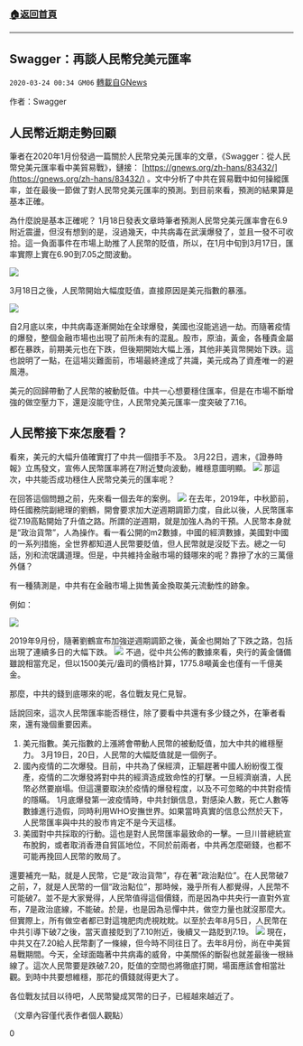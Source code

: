 ###  [:house:返回首頁](https://github.com/ourhimalayas/txt)
---

## Swagger：再談人民幣兌美元匯率
`2020-03-24 00:34 GM06` [轉載自GNews](https://gnews.org/zh-hant/150102/)

作者：Swagger

## 人民幣近期走勢回顧

筆者在2020年1月份發過一篇關於人民幣兌美元匯率的文章，《Swagger：從人民幣兌美元匯率看中美貿易戰》，鏈接： [https://gnews.org/zh-hans/83432/](https://gnews.org/zh-hans/83432/) 。文中分析了中共在貿易戰中如何操縱匯率，並在最後一節做了對人民幣兌美元匯率的預測。到目前來看，預測的結果算是基本正確。

為什麼說是基本正確呢？ 1月18日發表文章時筆者預測人民幣兌美元匯率會在6.9附近震盪，但沒有想到的是，沒過幾天，中共病毒在武漢爆發了，並且一發不可收拾。這一負面事件在市場上助推了人民幣的貶值，所以，在1月中旬到3月17日，匯率實際上實在6.90到7.05之間波動。

![](https://s3-ap-northeast-1.amazonaws.com/news.guo.offload.media/wp-content/uploads/2020/03/24002756/1-119.png)

3月18日之後，人民幣開始大幅度貶值，直接原因是美元指數的暴漲。

![](https://s3-ap-northeast-1.amazonaws.com/news.guo.offload.media/wp-content/uploads/2020/03/24002459/2-86.png)

自2月底以來，中共病毒逐漸開始在全球爆發，美國也沒能逃過一劫。而隨著疫情的爆發，整個金融市場也出現了前所未有的混亂。股市，原油，黃金，各種貴金屬都在暴跌，前期美元也在下跌，但後期開始大幅上漲，其他非美貨幣開始下跌。這也說明了一點，在這場災難面前，市場最終達成了共識，美元成為了資產唯一的避風港。

美元的回歸帶動了人民幣的被動貶值。中共一心想要穩住匯率，但是在市場不斷增強的做空壓力下，還是沒能守住，人民幣兌美元匯率一度突破了7.16。

## 人民幣接下來怎麼看？ 

看來，美元的大幅升值確實打了中共一個措手不及。 3月22日，週末，《證券時報》立馬發文，宣佈人民幣匯率將在7附近雙向波動，維穩意圖明顯。
![](https://s3-ap-northeast-1.amazonaws.com/news.guo.offload.media/wp-content/uploads/2020/03/24002735/3-2-16.png)
那這次，中共能否成功穩住人民幣兌美元的匯率呢？

在回答這個問題之前，先來看一個去年的案例。
![](https://s3-ap-northeast-1.amazonaws.com/news.guo.offload.media/wp-content/uploads/2020/03/24002703/34-1.png)
在去年，2019年，中秋節前，時任國務院副總理的劉鶴，開會要求加大逆週期調節力度，自此以後，人民幣匯率從7.19高點開始了升值之路。所謂的逆週期，就是加強人為的干預。人民幣本身就是“政治貨幣”，人為操作。看一看公開的m2數據，中國的經濟數據，美國對中國的一系列措施，全世界都知道人民幣要貶值，但人民幣就是沒貶下去。總之一句話，別和流氓講道理。但是，中共維持金融市場的錢哪來的呢？靠摻了水的三萬億外儲？

有一種猜測是，中共有在金融市場上拋售黃金換取美元流動性的跡象。

例如：

![](https://s3-ap-northeast-1.amazonaws.com/news.guo.offload.media/wp-content/uploads/2020/03/24003034/5-35.png)

2019年9月份，隨著劉鶴宣布加強逆週期調節之後，黃金也開始了下跌之路，包括出現了連續多日的大幅下跌。
![](https://s3-ap-northeast-1.amazonaws.com/news.guo.offload.media/wp-content/uploads/2020/03/24002745/6-32.png)
不過，從中共公佈的數據來看，央行的黃金儲備雖說相當充足，但以1500美元/盎司的價格計算，1775.8噸黃金也僅有一千億美金。

那麼，中共的錢到底哪來的呢，各位戰友見仁見智。

話說回來，這次人民幣匯率能否穩住，除了要看中共還有多少錢之外，在筆者看來，還有幾個重要因素。

1. 美元指數。美元指數的上漲將會帶動人民幣的被動貶值，加大中共的維穩壓力。 3月19日，20日，人民幣的大幅貶值就是一個例子。
2. 國內疫情的二次爆發。目前，中共為了保經濟，正驅趕著中國人紛紛復工復產，疫情的二次爆發將對中共的經濟造成致命性的打擊。一旦經濟崩潰，人民幣必然要崩塌。但這還要取決於疫情的爆發程度，以及不可忽略的中共對疫情的隱瞞。 1月底爆發第一波疫情時，中共封鎖信息，對感染人數，死亡人數等數據進行造假，同時利用WHO安撫世界。如果當時真實的信息公然於天下，人民幣匯率與中共的股市肯定不是今天這樣。
3. 美國對中共採取的行動。這也是對人民幣匯率最致命的一擊。一旦川普總統宣布脫鉤，或者取消香港自貿區地位，不同於前兩者，中共再怎麼砸錢，也都不可能再挽回人民幣的敗局了。


還要補充一點，就是人民幣，它是“政治貨幣”，存在著“政治點位”。在人民幣破7之前，7，就是人民幣的一個“政治點位”，那時候，幾乎所有人都覺得，人民幣不可能破7。並不是大家覺得，人民幣值得這個價錢，而是因為中共央行一直對外宣布，7是政治底線，不能破。於是，也是因為忌憚中共，做空力量也就沒那麼大。但實際上，所有做空者都已對這塊肥肉虎視眈眈。以至於去年8月5日，人民幣在中共引導下破7之後，當天直接貶到了7.10附近，後續又一路貶到7.19。
![](https://s3-ap-northeast-1.amazonaws.com/news.guo.offload.media/wp-content/uploads/2020/03/24002909/7-2-10.png)
現在，中共又在7.20給人民幣劃了一條線，但今時不同往日了。去年8月份，尚在中美貿易戰期間。今天，全球面臨著中共病毒的威脅，中美關係的斷裂也就差最後一根絲線了。這次人民幣要是跌破7.20，貶值的空間也將徹底打開，場面應該會相當壯觀。到時中共要想維穩，那花的價錢就得更大了。

各位戰友拭目以待吧，人民幣變成冥幣的日子，已經越來越近了。

（文章內容僅代表作者個人觀點）

0
